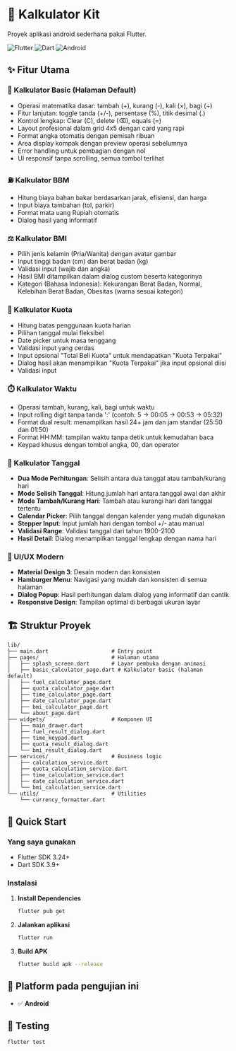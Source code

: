 # 📱 Kalkulator Kit

Proyek aplikasi android sederhana pakai Flutter.

![Flutter](https://img.shields.io/badge/Flutter-02569B?style=for-the-badge&logo=flutter&logoColor=white)
![Dart](https://img.shields.io/badge/Dart-0175C2?style=for-the-badge&logo=dart&logoColor=white)
![Android](https://img.shields.io/badge/Android-3DDC84?style=for-the-badge&logo=android&logoColor=white)

## ✨ Fitur Utama

### 🧮 Kalkulator Basic (Halaman Default)
- Operasi matematika dasar: tambah (+), kurang (-), kali (×), bagi (÷)
- Fitur lanjutan: toggle tanda (+/-), persentase (%), titik desimal (.)
- Kontrol lengkap: Clear (C), delete (⌫), equals (=)
- Layout profesional dalam grid 4x5 dengan card yang rapi
- Format angka otomatis dengan pemisah ribuan
- Area display kompak dengan preview operasi sebelumnya
- Error handling untuk pembagian dengan nol
- UI responsif tanpa scrolling, semua tombol terlihat

### ⛽ Kalkulator BBM
- Hitung biaya bahan bakar berdasarkan jarak, efisiensi, dan harga
- Input biaya tambahan (tol, parkir)
- Format mata uang Rupiah otomatis
- Dialog hasil yang informatif

### ⚖️ Kalkulator BMI
- Pilih jenis kelamin (Pria/Wanita) dengan avatar gambar
- Input tinggi badan (cm) dan berat badan (kg)
- Validasi input (wajib dan angka)
- Hasil BMI ditampilkan dalam dialog custom beserta kategorinya
- Kategori (Bahasa Indonesia): Kekurangan Berat Badan, Normal, Kelebihan Berat Badan, Obesitas (warna sesuai kategori)

### 📱 Kalkulator Kuota
- Hitung batas penggunaan kuota harian
- Pilihan tanggal mulai fleksibel
- Date picker untuk masa tenggang
- Validasi input yang cerdas
- Input opsional "Total Beli Kuota" untuk mendapatkan "Kuota Terpakai"
- Dialog hasil akan menampilkan "Kuota Terpakai" jika input opsional diisi
- Validasi input

### ⏱️ Kalkulator Waktu
- Operasi tambah, kurang, kali, bagi untuk waktu
- Input rolling digit tanpa tanda ':' (contoh: 5 → 00:05 → 00:53 → 05:32)
- Format dual result: menampilkan hasil 24+ jam dan jam standar (25:50 dan 01:50)
- Format HH:MM: tampilan waktu tanpa detik untuk kemudahan baca
- Keypad khusus dengan tombol angka, 00, dan operator

### 📅 Kalkulator Tanggal
- **Dua Mode Perhitungan**: Selisih antara dua tanggal atau tambah/kurang hari
- **Mode Selisih Tanggal**: Hitung jumlah hari antara tanggal awal dan akhir
- **Mode Tambah/Kurang Hari**: Tambah atau kurangi hari dari tanggal tertentu
- **Calendar Picker**: Pilih tanggal dengan kalender yang mudah digunakan
- **Stepper Input**: Input jumlah hari dengan tombol +/- atau manual
- **Validasi Range**: Validasi tanggal dari tahun 1900-2100
- **Hasil Detail**: Dialog menampilkan tanggal lengkap dengan nama hari

### 🎨 UI/UX Modern
- **Material Design 3**: Desain modern dan konsisten
- **Hamburger Menu**: Navigasi yang mudah dan konsisten di semua halaman
- **Dialog Popup**: Hasil perhitungan dalam dialog yang informatif dan cantik
- **Responsive Design**: Tampilan optimal di berbagai ukuran layar

## 🏗️ Struktur Proyek

```
lib/
├── main.dart                    # Entry point
├── pages/                       # Halaman utama
│   ├── splash_screen.dart       # Layar pembuka dengan animasi
│   ├── basic_calculator_page.dart # Kalkulator basic (halaman default)
│   ├── fuel_calculator_page.dart
│   ├── quota_calculator_page.dart
│   ├── time_calculator_page.dart
│   ├── date_calculator_page.dart
│   ├── bmi_calculator_page.dart
│   └── about_page.dart
├── widgets/                     # Komponen UI
│   ├── main_drawer.dart
│   ├── fuel_result_dialog.dart
│   ├── time_keypad.dart
│   ├── quota_result_dialog.dart
│   └── bmi_result_dialog.dart
├── services/                    # Business logic
│   ├── calculation_service.dart
│   ├── quota_calculation_service.dart
│   ├── time_calculation_service.dart
│   ├── date_calculation_service.dart
│   └── bmi_calculation_service.dart
└── utils/                       # Utilities
    └── currency_formatter.dart
```

## 🚀 Quick Start

### Yang saya gunakan
- Flutter SDK 3.24+
- Dart SDK 3.9+

### Instalasi

1. **Install Dependencies**
   ```bash
   flutter pub get
   ```

2. **Jalankan aplikasi**
   ```bash
   flutter run
   ```

3. **Build APK**
   ```bash
   flutter build apk --release
   ```

## 📱 Platform pada pengujian ini

- ✅ **Android**

## 🧪 Testing

```bash
flutter test
```


